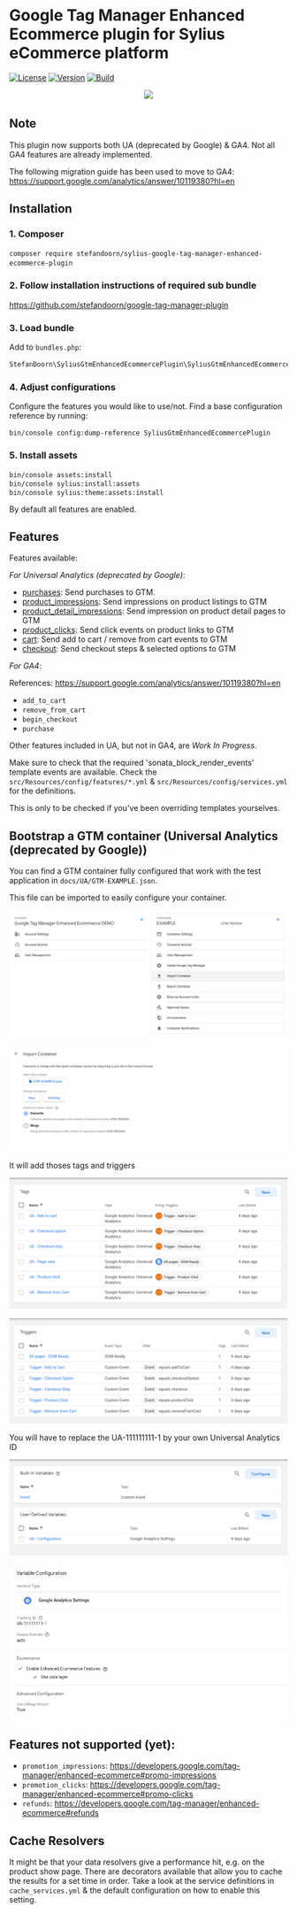 # Google Tag Manager Enhanced Ecommerce plugin for Sylius eCommerce platform

[![License](https://img.shields.io/packagist/l/stefandoorn/sylius-google-tag-manager-enhanced-ecommerce-plugin.svg)](https://packagist.org/packages/stefandoorn/sylius-google-tag-manager-enhanced-ecommerce-plugin)
[![Version](https://img.shields.io/packagist/v/stefandoorn/sylius-google-tag-manager-enhanced-ecommerce-plugin.svg)](https://packagist.org/packages/stefandoorn/sylius-google-tag-manager-enhanced-ecommerce-plugin)
[![Build](https://github.com/stefandoorn/sylius-google-tag-manager-enhanced-ecommerce-plugin/actions/workflows/build.yml/badge.svg)](https://github.com/stefandoorn/sylius-google-tag-manager-enhanced-ecommerce-plugin/actions/workflows/build.yml)

<p align="center"><a href="https://sylius.com/plugins/" target="_blank"><img src="https://sylius.com/assets/badge-approved-by-sylius.png" width="200"></a></p>

## Note

This plugin now supports both UA (deprecated by Google) & GA4. Not all GA4 features are already implemented.

The following migration guide has been used to move to GA4: https://support.google.com/analytics/answer/10119380?hl=en

## Installation

### 1. Composer

`composer require stefandoorn/sylius-google-tag-manager-enhanced-ecommerce-plugin`

### 2. Follow installation instructions of required sub bundle

https://github.com/stefandoorn/google-tag-manager-plugin

### 3. Load bundle

Add to `bundles.php`:

```php
StefanDoorn\SyliusGtmEnhancedEcommercePlugin\SyliusGtmEnhancedEcommercePlugin::class => ['all' => true],
```

### 4. Adjust configurations

Configure the features you would like to use/not. Find a base configuration reference by running:

```
bin/console config:dump-reference SyliusGtmEnhancedEcommercePlugin
```

### 5. Install assets

```
bin/console assets:install
bin/console sylius:install:assets
bin/console sylius:theme:assets:install
```

By default all features are enabled.

## Features

Features available:

*For Universal Analytics (deprecated by Google)*:

* [purchases](docs/UA/purchases.md): Send purchases to GTM.
* [product_impressions](docs/UA/product_impressions.md): Send impressions on product listings to GTM
* [product_detail_impressions](docs/UA/product_detail_impressions.md): Send impression on product detail pages to GTM
* [product_clicks](docs/UA/product_clicks.md): Send click events on product links to GTM
* [cart](docs/UA/cart.md): Send add to cart / remove from cart events to GTM
* [checkout](docs/UA/checkout.md): Send checkout steps & selected options to GTM

*For GA4*:

References: https://support.google.com/analytics/answer/10119380?hl=en

* `add_to_cart`
* `remove_from_cart`
* `begin_checkout`
* `purchase`

Other features included in UA, but not in GA4, are *Work In Progress*.

Make sure to check that the required 'sonata_block_render_events' template events are available. Check the
`src/Resources/config/features/*.yml` & `src/Resources/config/services.yml` for the definitions.

This is only to be checked if you've been overriding templates yourselves.

## Bootstrap a GTM container (Universal Analytics (deprecated by Google))
You can find a GTM container fully configured that work with the test application in `docs/UA/GTM-EXAMPLE.json`.

This file can be imported to easily configure your container.

![](docs/UA/img/gtm-setup-1.png)

![](docs/UA/img/gtm-setup-2.png)

It will add thoses tags and triggers

![](docs/UA/img/gtm-setup-3.png)

![](docs/UA/img/gtm-setup-4.png)

You will have to replace the UA-111111111-1 by your own Universal Analytics ID

![](docs/UA/img/gtm-setup-5.png)

![](docs/UA/img/gtm-setup-6.png)

## Features not supported (yet):

* `promotion_impressions`: https://developers.google.com/tag-manager/enhanced-ecommerce#promo-impressions
* `promotion_clicks`: https://developers.google.com/tag-manager/enhanced-ecommerce#promo-clicks
* `refunds`: https://developers.google.com/tag-manager/enhanced-ecommerce#refunds

## Cache Resolvers

It might be that your data resolvers give a performance hit, e.g. on the product show page.
There are decorators available that allow you to cache the results for a set time in order. Take a look
at the service definitions in `cache_services.yml` & the default configuration on how to enable this setting.
